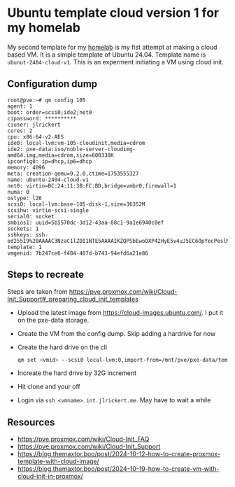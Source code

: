 # Ubuntu template cloud version 1 for my homelab

My second template for my [homelab](../578) is my fist attempt at making a cloud based VM. It is a simple template of Ubuntu 24.04. Template name is `ubunut-2404-cloud-v1`. This is an experment initiating a VM using cloud init.

## Configuration dump

```
root@pve:~# qm config 105
agent: 1
boot: order=scsi0;ide2;net0
cipassword: **********
ciuser: jlrickert
cores: 2
cpu: x86-64-v2-AES
ide0: local-lvm:vm-105-cloudinit,media=cdrom
ide2: pxe-data:iso/noble-server-cloudimg-amd64.img,media=cdrom,size=600338K
ipconfig0: ip=dhcp,ip6=dhcp
memory: 4096
meta: creation-qemu=9.2.0,ctime=1753555327
name: ubuntu-2404-cloud-v1
net0: virtio=BC:24:11:3B:FC:BD,bridge=vmbr0,firewall=1
numa: 0
ostype: l26
scsi0: local-lvm:base-105-disk-1,size=36352M
scsihw: virtio-scsi-single
serial0: socket
smbios1: uuid=5b5570dc-3d12-43aa-88c1-9a1e6940c0ef
sockets: 1
sshkeys: ssh-ed25519%20AAAAC3NzaC1lZDI1NTE5AAAAIKZQPSbEwoDXP42HyE5v4uJ5EC6OpYecPeslMdxQ3KUw%20admin%40jlrickert.me%0A
template: 1
vmgenid: 7b247ce6-f484-487d-b743-94efd6a21e86
```

## Steps to recreate

Steps are taken from <https://pve.proxmox.com/wiki/Cloud-Init_Support#_preparing_cloud_init_templates>

- Upload the latest image from <https://cloud-images.ubuntu.com/>. I put it on the pxe-data storage.
- Create the VM from the config dump. Skip adding a hardrive for now
- Create the hard drive on the cli

  ```bash
  qm set <vmid> --scsi0 local-lvm:0,import-from=/mnt/pve/pxe-data/template/iso/noble-server-cloudimg-amd64.img
  ```

- Increate the hard drive by 32G increment
- Hit clone and your off
- Login via `ssh <vmname>.int.jlrickert.me`. May have to wait a while

## Resources

- https://pve.proxmox.com/wiki/Cloud-Init_FAQ
- https://pve.proxmox.com/wiki/Cloud-Init_Support
- https://blog.themaxtor.boo/post/2024-10-12-how-to-create-proxmox-template-with-cloud-image/
- https://blog.themaxtor.boo/post/2024-10-19-how-to-create-vm-with-cloud-init-in-proxmox/
